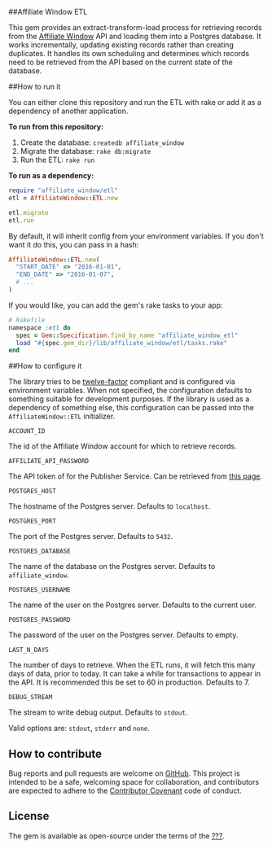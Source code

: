 ##Affiliate Window ETL

This gem provides an extract-transform-load process for retrieving records from
the [Affiliate Window](http://www.affiliatewindow.com/) API and loading them
into a Postgres database. It works incrementally, updating existing records
rather than creating duplicates. It handles its own scheduling and determines
which records need to be retrieved from the API based on the current state of
the database.

##How to run it

You can either clone this repository and run the ETL with rake or add it as a
dependency of another application.

**To run from this repository:**

1. Create the database: `createdb affiliate_window`
2. Migrate the database: `rake db:migrate`
3. Run the ETL: `rake run`

**To run as a dependency:**

```ruby
require "affiliate_window/etl"
etl = AffiliateWindow::ETL.new

etl.migrate
etl.run
```

By default, it will inherit config from your environment variables. If you don't
want it do this, you can pass in a hash:

```ruby
AffiliateWindow::ETL.new(
  "START_DATE" => "2016-01-01",
  "END_DATE" => "2016-01-07",
  # ...
)
```

If you would like, you can add the gem's rake tasks to your app:

```ruby
# Rakefile
namespace :etl do
  spec = Gem::Specification.find_by_name "affiliate_window_etl"
  load "#{spec.gem_dir}/lib/affiliate_window/etl/tasks.rake"
end
```

##How to configure it

The library tries to be [twelve-factor](https://12factor.net/) compliant and is
configured via environment variables. When not specified, the configuration
defaults to something suitable for development purposes. If the library is used
as a dependency of something else, this configuration can be passed into the
`AffiliateWindow::ETL` initializer.

`ACCOUNT_ID`

The id of the Affiliate Window account for which to retrieve records.

`AFFILIATE_API_PASSWORD`

The API token of for the Publisher Service. Can be retrieved from
[this page](https://www.affiliatewindow.com/affiliates/accountdetails.php).

`POSTGRES_HOST`

The hostname of the Postgres server. Defaults to `localhost`.

`POSTGRES_PORT`

The port of the Postgres server. Defaults to `5432`.

`POSTGRES_DATABASE`

The name of the database on the Postgres server. Defaults to `affiliate_window`.

`POSTGRES_USERNAME`

The name of the user on the Postgres server. Defaults to the current user.

`POSTGRES_PASSWORD`

The password of the user on the Postgres server. Defaults to empty.

`LAST_N_DAYS`

The number of days to retrieve. When the ETL runs, it will fetch this many days
of data, prior to today. It can take a while for transactions to appear in the
API. It is recommended this be set to 60 in production. Defaults to 7.

`DEBUG_STREAM`

The stream to write debug output. Defaults to `stdout`.

Valid options are: `stdout`, `stderr` and `none`.

## How to contribute

Bug reports and pull requests are welcome on
[GitHub](https://github.com/reevoo/affiliate_window_etl). This project is
intended to be a safe, welcoming space for collaboration, and contributors are
expected to adhere to the
[Contributor Covenant](http://contributor-covenant.org/) code of conduct.

## License

The gem is available as open-source under the terms of the
[???](???).
